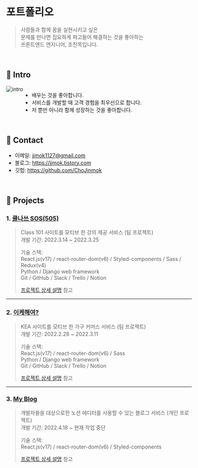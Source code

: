 # 포트폴리오
>사람들과 함께 꿈을 실현시키고 싶은   
>문제를 만나면 집요하게 파고들어 해결하는 것을 좋아하는  
>프론트엔드 엔지니어, 조진목입니다.

</br>

## :pushpin: Intro
<div style="display:flex; align-item:center;">
<img alt="intro" src="image/intro.png" style="max-width:300px; object-fit:contain;" />

- 배우는 것을 좋아합니다.
- 서비스를 개발할 때 고객 경험을 최우선으로 합니다.
- 저 뿐만 아니라 함께 성장하는 것을 좋아합니다.  
</div>

</br>

## :pushpin: Contact
- 이메일: jjmok1127@gmail.com
- 블로그: https://jjmok.tistory.com
- 깃헙: https://github.com/ChoJinmok

</br>

## :pushpin: Projects
### 1. [클나쓰 SOS(505)](https://www.youtube.com/watch?v=VYkbAKeaEy4&feature=youtu.be)
>Class 101 사이트를 모티브 한 강의 제공 서비스 (팀 프로젝트)  
>개발 기간: 2022.3.14 ~ 2022.3.25  
>  
>기술 스택:  
>React.js(v17) / react-router-dom(v6) / Styled-components / Sass / Redux(v4)  
>Python / Django web framework  
>Git / GitHub / Slack / Trello / Notion  
>  
>[프로젝트 상세 설명](https://github.com/ChoJinmok/30-2nd-clnass505-frontend) 참고

---

### 2. [이케해여?](https://github.com/ChoJinmok/30-1st-WEKEA-frontend)
>KEA 사이트를 모티브 한 가구 커머스 서비스  (팀 프로젝트)  
>개발 기간: 2022.2.28 ~ 2022.3.11  
>  
>기술 스택:  
>React.js(v17) / react-router-dom(v6) / Sass  
>Python / Django web framework  
>Git / GitHub / Slack / Trello / Notion  
>  
>[프로젝트 상세 설명](https://github.com/ChoJinmok/30-1st-WEKEA-frontend) 참고

---

### 3. [My Blog](https://chojinmok.github.io/blog-project-v0.0/)
>개발자들을 대상으로한 노션 에디터를 사용할 수 있는 블로그 서비스  (개인 프로젝트)  
>개발 기간: 2022.4.18 ~ 현재 작업 중단  
>  
>기술 스택:  
>React.js(v17) / react-router-dom(v6) / Styled-components  
>  
>[프로젝트 상세 설명](https://github.com/ChoJinmok/blog-project-v0.0) 참고
